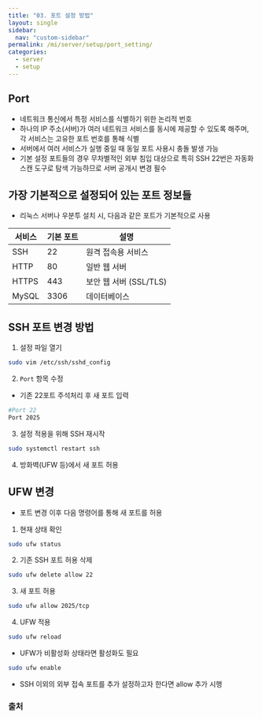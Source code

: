 ```yaml
---
title: "03. 포트 설정 방법"
layout: single
sidebar:
  nav: "custom-sidebar"
permalink: /mi/server/setup/port_setting/
categories:
  - server
  - setup
---
```



## Port

- 네트워크 통신에서 특정 서비스를 식별하기 위한 논리적 번호
- 하나의 IP 주소(서버)가 여러 네트워크 서비스를 동시에 제공할 수 있도록 해주며, 각 서비스는 고유한 포트 번호를 통해 식별
- 서버에서 여러 서비스가 실행 중일 때 동일 포트 사용시 충돌 발생 가능
- 기본 설정 포트들의 경우 무차별적인 외부 침입 대상으로 특히 SSH 22번은 자동화 스캔 도구로 탐색 가능하므로 서버 공개시 변경 필수


## 가장 기본적으로 설정되어 있는 포트 정보들  

- 리눅스 서버나 우분투 설치 시, 다음과 같은 포트가 기본적으로 사용

| 서비스        | 기본 포트 | 설명                           |
|---------------|-----------|--------------------------------|
| SSH           | 22        | 원격 접속용 서비스              |
| HTTP          | 80        | 일반 웹 서버                   |
| HTTPS         | 443       | 보안 웹 서버 (SSL/TLS)         |
| MySQL         | 3306      | 데이터베이스                    |



## SSH 포트 변경 방법

1. 설정 파일 열기
```bash
sudo vim /etc/ssh/sshd_config
```

2. `Port` 항목 수정
- 기존 22포트 주석처리 후 새 포트 입력
```bash
#Port 22
Port 2025
```

3. 설정 적용을 위해 SSH 재시작
```bash
sudo systemctl restart ssh
```

4. 방화벽(UFW 등)에서 새 포트 허용


## UFW 변경

- 포트 변경 이후 다음 명령어를 통해 새 포트를 허용

1. 현재 상태 확인
```bash
sudo ufw status
```

2. 기존 SSH 포트 허용 삭제 
```bash
sudo ufw delete allow 22
```

3. 새 포트 허용
```bash
sudo ufw allow 2025/tcp
```

4. UFW 적용
```bash
sudo ufw reload
```

- UFW가 비활성화 상태라면 활성화도 필요
```bash
sudo ufw enable
```
- SSH 이외의 외부 접속 포트를 추가 설정하고자 한다면 allow 추가 시행



### 출처
